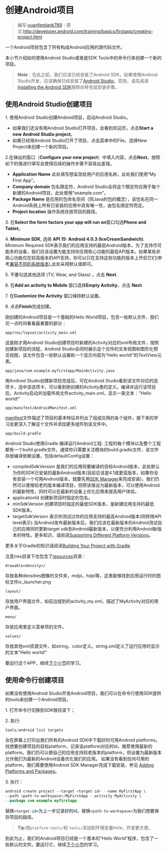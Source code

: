 # 创建Android项目

> 编写:[yuanfentiank789](https://github.com/yuanfentiank789) - 原文:<http://developer.android.com/training/basics/firstapp/creating-project.html>

一个Android项目包含了所有构成Android应用的源代码文件。

本小节介绍如何使用Android Studio或者是SDK Tools中的命令行来创建一个新的项目。

> **Note**：在此之前，我们应该已经安装了Android SDK，如果使用Android Studio开发，应该确保已经安装了[Android Studio](http://developer.android.com/sdk/installing/studio.html)。否则，请先阅读 [Installing the Android SDK](http://developer.android.com/sdk/installing/index.html)按照向导完成安装步骤。

## 使用Android Studio创建项目

1\. 使用Android Studio创建Android项目，启动Android Studio。

* 如果我们还没有用Android Studio打开项目，会看到欢迎页，点击**Start a new Android Studio project**。
* 如果已经用Android Studio打开了项目，点击菜单中的File，选择New Project来创建一个新的项目。

2\.在弹出的窗口（**Configure your new project**）中填入内容，点击**Next**。按照如下的值进行填写会使得后续的操作步骤不容易出差错。

* **Application Name** 此处填写想呈现给用户的应用名称，此处我们使用“My First App”。
* **Company domain** 包名限定符，Android Studio会将这个限定符应用于每个新建的Android项目，此处使用"example.com"。
* **Package Name** 是应用的包命名空间（同Java的包的概念），该包名在同一Android系统上所有已安装的应用中具有唯一性，由包名限定符而定。
* **Project location** 操作系统存放项目的路径。

3\. 在**Select the form factors your app will run on**窗口勾选**Phone and Tablet**。

4\. **Minimum SDK**, 选择 **API 15: Android 4.0.3 (IceCreamSandwich)**. Minimum Required SDK表示我们的应用支持的最低Android版本，为了支持尽可能多的设备，我们应该设置为能支持你应用核心功能的最低API版本。如果某些非核心功能仅在较高版本的API支持，你可以只在支持这些功能的版本上开启它们(参考[兼容不同的系统版本](../supporting-devices/platforms.html)),此处采用默认值即可。

5\. 不要勾选其他选项 (TV, Wear, and Glass) ，点击 **Next**.

6\. 在**Add an activity to Mobile** 窗口选择**Empty Activity**，点击 **Next**.

7\. 在**Customize the Activity** 窗口保持默认设置。

8\. 点击**Finish**完成创建。

刚创建的Android项目是一个基础的Hello World项目，包含一些默认文件，我们花一点时间看看最重要的部分：

`app/res/layout/activity_main.xml`

这是刚才用Android Studio创建项目时新建的Activity对应的xml布局文件，按照创建新项目的流程，Android Studio会同时展示这个文件的文本视图和图形化预览视图，该文件包含一些默认设置和一个显示内容为“Hello world!”的TextView元素。

`app/java/com.example.myfirstapp/MainActivity.java`

用Android Studio创建新项目完成后，可在Android Studio看到该文件对应的选项卡，选中该选项卡，可以看到刚创建的Activity类的定义。编译并运行该项目后，Activity启动并加载布局文件activity_main.xml，显示一条文本："Hello world!"

`app/manifest/AndroidManifest.xml`

[manifest](http://developer.android.com/guide/topics/manifest/manifest-intro.html)文件描述了项目的基本特征并列出了组成应用的各个组件，接下来的学习会更深入了解这个文件并添加更多组件到该文件中。

`app/build.gradle`

Android Studio使用Gradle 编译运行Android工程. 工程的每个模块以及整个工程都有一个build.gradle文件。通常你只需要关注模块的build.gradle文件，该文件存放编译依赖设置，包括defaultConfig设置：

* compiledSdkVersion
是我们的应用将要编译的目标Android版本，此处默认为你的SDK已安装的最新Android版本(目前应该是4.1或更高版本，如果你没有安装一个可用Android版本，就要先用[SDK Manager](http://developer.android.com/sdk/installing/adding-packages.html)来完成安装)，我们仍然可以使用较老的版本编译项目，但把该值设为最新版本，可以使用Android的最新特性，同时可以在最新的设备上优化应用来提高用户体验。
* applicationId 创建新项目时指定的包名。
* minSdkVersion 创建项目时指定的最低SDK版本，是新建应用支持的最低SDK版本。
* targetSdkVersion 表示你测试过你的应用支持的最高Android版本(同样用API level表示).当Android发布最新版本后，我们应该在最新版本的Android测试自己的应用同时更新target sdk到Android最新版本，以便充分利用Android新版本的特性。更多知识，请阅读[Supporting Different Platform Versions](http://developer.android.com/training/basics/supporting-devices/platforms.html)。


更多关于Gradle的知识请阅读[Building Your Project with Gradle](http://developer.android.com/sdk/installing/studio-build.html)

注意/res目录下也包含了[resources](http://developer.android.com/guide/topics/resources/overview.html)资源：

`drawable<density>/`

存放各种densities图像的文件夹，mdpi，hdpi等，这里能够找到应用运行时的图标文件ic_launcher.png

`layout/`

存放用户界面文件，如前边提到的activity_my.xml，描述了MyActivity对应的用户界面。

`menu/`

存放应用里定义菜单项的文件。

`values/`

存放其他xml资源文件，如string，color定义。string.xml定义了运行应用时显示的文本"Hello world!"

要运行这个APP，继续[下个小节](running-app.html)的学习。

## 使用命令行创建项目

如果没有使用Android Studio开发Android项目，我们可以在命令行使用SDK提供的tools来创建一个Android项目。

1\. 打开命令行切换到SDK根目录下；

2\. 执行:

```java
tools/android list targets
```

会在屏幕上打印出我们所有的Android SDK中下载好的可用Android  platforms，找想要创建项目的目标platform，记录该platform对应的Id，推荐使用最新的platform。我们仍可以使自己的应用支持较老版本的platform，但设置为最新版本允许我们为最新的Android设备优化我们的应用。
如果没有看到任何可用的platform，我们需要使用Android SDK Manager完成下载安装，参见 [Adding Platforms and Packages](http://developer.android.com/sdk/installing/adding-packages.html)。

3\. 执行：

```java
android create project --target <target-id> --name MyFirstApp \
--path <path-to-workspace>/MyFirstApp --activity MyActivity \
--package com.example.myfirstapp
```

替换`<target-id>`为上一步记录好的Id，替换`<path-to-workspace>`为我们想要保存项目的路径。

> **Tip**:把`platform-tools/`和 `tools/`添加到环境变量`PATH`，开发更方便。

到此为止，我们的Android项目已经是一个基本的“Hello World”程序，包含了一些默认的文件。要运行它，继续[下个小节](running-app.html)的学习。
